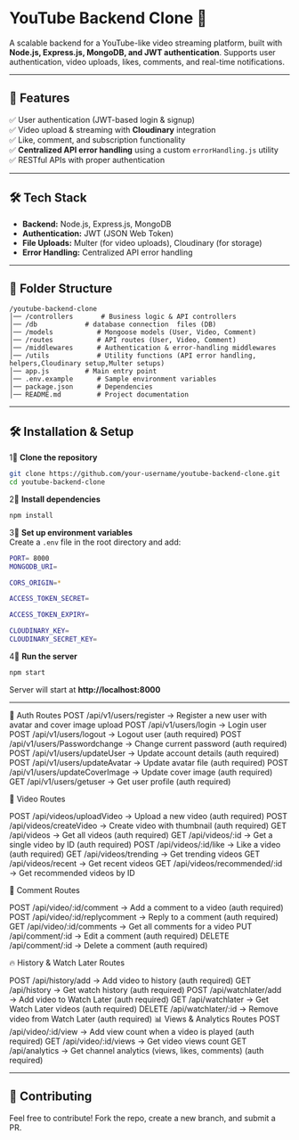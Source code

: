 # YouTube Backend Clone 🎥  

A scalable backend for a YouTube-like video streaming platform, built with **Node.js, Express.js, MongoDB, and JWT authentication**. Supports user authentication, video uploads, likes, comments, and real-time notifications.  

---

## 🚀 Features  

✅ User authentication (JWT-based login & signup)  
✅ Video upload & streaming with **Cloudinary** integration  
✅ Like, comment, and subscription functionality  
✅ **Centralized API error handling** using a custom `errorHandling.js` utility  
✅ RESTful APIs with proper authentication

---

## 🛠️ Tech Stack  

- **Backend:** Node.js, Express.js, MongoDB  
- **Authentication:** JWT (JSON Web Token)  
- **File Uploads:** Multer (for video uploads), Cloudinary (for storage)    
- **Error Handling:** Centralized API error handling  

---

## 📂 Folder Structure  

```
/youtube-backend-clone
│── /controllers       # Business logic & API controllers
│── /db            # database connection  files (DB)
│── /models           # Mongoose models (User, Video, Comment)
│── /routes           # API routes (User, Video, Comment)
│── /middlewares      # Authentication & error-handling middlewares
│── /utils            # Utility functions (API error handling, helpers,Cloudinary setup,Multer setups)
│── app.js         # Main entry point
│── .env.example      # Sample environment variables
│── package.json      # Dependencies
│── README.md         # Project documentation
```

---

## 🛠️ Installation & Setup  

1⃣ **Clone the repository**  
```sh
git clone https://github.com/your-username/youtube-backend-clone.git
cd youtube-backend-clone
```

2⃣ **Install dependencies**  
```sh
npm install
```

3⃣ **Set up environment variables**  
Create a `.env` file in the root directory and add:  

```sh
PORT= 8000
MONGODB_URI= 

CORS_ORIGIN=*

ACCESS_TOKEN_SECRET= 

ACCESS_TOKEN_EXPIRY= 

CLOUDINARY_KEY= 
CLOUDINARY_SECRET_KEY= 
```

4⃣ **Run the server**  
```sh
npm start
```
Server will start at **http://localhost:8000**  

---
 🚀 Auth Routes
POST /api/v1/users/register → Register a new user with avatar and cover image upload
POST /api/v1/users/login → Login user
POST /api/v1/users/logout → Logout user (auth required)
POST /api/v1/users/Passwordchange → Change current password (auth required)
POST /api/v1/users/updateUser → Update account details (auth required)
POST /api/v1/users/updateAvatar → Update avatar file (auth required)
POST /api/v1/users/updateCoverImage → Update cover image (auth required)
GET /api/v1/users/getuser → Get user profile (auth required)


🎥 Video Routes



POST /api/videos/uploadVideo → Upload a new video (auth required)
POST /api/videos/createVideo → Create video with thumbnail (auth required)
GET /api/videos → Get all videos (auth required)
GET /api/videos/:id → Get a single video by ID (auth required)
POST /api/videos/:id/like → Like a video (auth required)
GET /api/videos/trending → Get trending videos
GET /api/videos/recent → Get recent videos
GET /api/videos/recommended/:id → Get recommended videos by ID


💬 Comment Routes


POST /api/video/:id/comment → Add a comment to a video (auth required)
POST /api/video/:id/replycomment → Reply to a comment (auth required)
GET /api/video/:id/comments → Get all comments for a video
PUT /api/comment/:id → Edit a comment (auth required)
DELETE /api/comment/:id → Delete a comment (auth required)


🔥 History & Watch Later Routes


POST /api/history/add → Add video to history (auth required)
GET /api/history → Get watch history (auth required)
POST /api/watchlater/add → Add video to Watch Later (auth required)
GET /api/watchlater → Get Watch Later videos (auth required)
DELETE /api/watchlater/:id → Remove video from Watch Later (auth required)
📊 Views & Analytics Routes
POST /api/video/:id/view → Add view count when a video is played (auth required)
GET /api/video/:id/views → Get video views count
GET /api/analytics → Get channel analytics (views, likes, comments) (auth required)

---

## 🤝 Contributing  
Feel free to contribute! Fork the repo, create a new branch, and submit a PR.  


